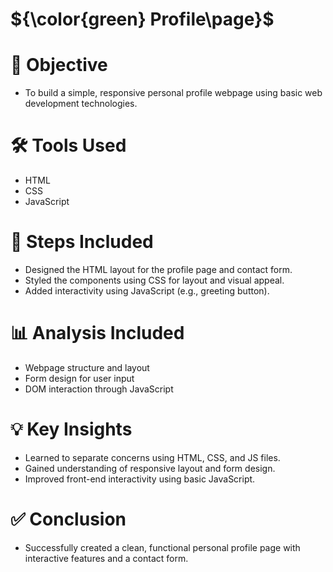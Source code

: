 # ${\color{green} Profile\page}$

# 📌 Objective
- To build a simple, responsive personal profile webpage using basic web development technologies.

# 🛠️ Tools Used
- HTML
- CSS
- JavaScript

# 🔧 Steps Included
- Designed the HTML layout for the profile page and contact form.
- Styled the components using CSS for layout and visual appeal.
- Added interactivity using JavaScript (e.g., greeting button).

# 📊 Analysis Included
- Webpage structure and layout
- Form design for user input
- DOM interaction through JavaScript

# 💡 Key Insights
- Learned to separate concerns using HTML, CSS, and JS files.
- Gained understanding of responsive layout and form design.
- Improved front-end interactivity using basic JavaScript.

# ✅ Conclusion
- Successfully created a clean, functional personal profile page with interactive features and a contact form.

